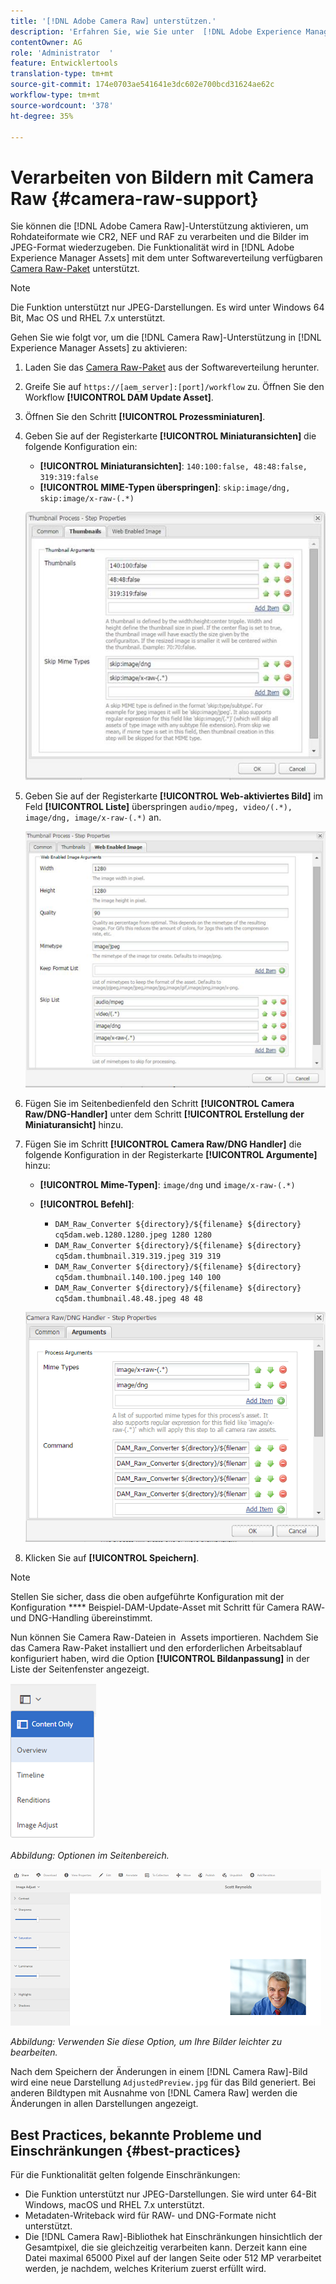 ```yaml
---
title: '[!DNL Adobe Camera Raw] unterstützen.'
description: 'Erfahren Sie, wie Sie unter  [!DNL Adobe Experience Manager Assets] die Unterstützung aktivieren. [!DNL Adobe Camera Raw] '
contentOwner: AG
role: 'Administrator  '
feature: Entwicklertools
translation-type: tm+mt
source-git-commit: 174e0703ae541641e3dc602e700bcd31624ae62c
workflow-type: tm+mt
source-wordcount: '378'
ht-degree: 35%

---
```



# Verarbeiten von Bildern mit Camera Raw {#camera-raw-support}

Sie können die [!DNL Adobe Camera Raw]-Unterstützung aktivieren, um Rohdateiformate wie CR2, NEF und RAF zu verarbeiten und die Bilder im JPEG-Format wiederzugeben. Die Funktionalität wird in [!DNL Adobe Experience Manager Assets] mit dem unter Softwareverteilung verfügbaren [Camera Raw-Paket](https://experience.adobe.com/#/downloads/content/software-distribution/en/aem.html?package=/content/software-distribution/en/details.html/content/dam/aem/public/adobe/packages/aem630/product/assets/aem-assets-cameraraw-pkg) unterstützt.

>[!NOTE]
>
>Die Funktion unterstützt nur JPEG-Darstellungen. Es wird unter Windows 64 Bit, Mac OS und RHEL 7.x unterstützt.

Gehen Sie wie folgt vor, um die [!DNL Camera Raw]-Unterstützung in [!DNL Experience Manager Assets] zu aktivieren:

1. Laden Sie das [Camera Raw-Paket](https://experience.adobe.com/#/downloads/content/software-distribution/en/aem.html?package=/content/software-distribution/en/details.html/content/dam/aem/public/adobe/packages/aem630/product/assets/aem-assets-cameraraw-pkg) aus der Softwareverteilung herunter.
1. Greife Sie auf `https://[aem_server]:[port]/workflow` zu. Öffnen Sie den Workflow **[!UICONTROL DAM Update Asset]**.
1. Öffnen Sie den Schritt **[!UICONTROL Prozessminiaturen]**.
1. Geben Sie auf der Registerkarte **[!UICONTROL Miniaturansichten]** die folgende Konfiguration ein:

   * **[!UICONTROL Miniaturansichten]**:  `140:100:false, 48:48:false, 319:319:false`
   * **[!UICONTROL MIME-Typen überspringen]**: `skip:image/dng, skip:image/x-raw-(.*)`

   ![chlimage_1-128](assets/chlimage_1-334.png)

1. Geben Sie auf der Registerkarte **[!UICONTROL Web-aktiviertes Bild]** im Feld **[!UICONTROL Liste]** überspringen `audio/mpeg, video/(.*), image/dng, image/x-raw-(.*)` an.

   ![chlimage_1-129](assets/chlimage_1-335.png)

1. Fügen Sie im Seitenbedienfeld den Schritt **[!UICONTROL Camera Raw/DNG-Handler]** unter dem Schritt **[!UICONTROL Erstellung der Miniaturansicht]** hinzu.
1. Fügen Sie im Schritt **[!UICONTROL Camera Raw/DNG Handler]** die folgende Konfiguration in der Registerkarte **[!UICONTROL Argumente]** hinzu:

   * **[!UICONTROL Mime-Typen]**:  `image/dng` und  `image/x-raw-(.*)`
   * **[!UICONTROL Befehl]**:

      * `DAM_Raw_Converter ${directory}/${filename} ${directory} cq5dam.web.1280.1280.jpeg 1280 1280`
      * `DAM_Raw_Converter ${directory}/${filename} ${directory} cq5dam.thumbnail.319.319.jpeg 319 319`
      * `DAM_Raw_Converter ${directory}/${filename} ${directory} cq5dam.thumbnail.140.100.jpeg 140 100`
      * `DAM_Raw_Converter ${directory}/${filename} ${directory} cq5dam.thumbnail.48.48.jpeg 48 48`

   ![chlimage_1-130](assets/chlimage_1-336.png)

1. Klicken Sie auf **[!UICONTROL Speichern]**.

>[!NOTE]
>
>Stellen Sie sicher, dass die oben aufgeführte Konfiguration mit der Konfiguration **** Beispiel-DAM-Update-Asset mit Schritt für Camera RAW- und DNG-Handling übereinstimmt.

Nun können Sie Camera Raw-Dateien in  Assets importieren. Nachdem Sie das Camera Raw-Paket installiert und den erforderlichen Arbeitsablauf konfiguriert haben, wird die Option **[!UICONTROL Bildanpassung]** in der Liste der Seitenfenster angezeigt.

![chlimage_1-131](assets/chlimage_1-337.png)

*Abbildung: Optionen im Seitenbereich.*

![chlimage_1-132](assets/chlimage_1-338.png)

*Abbildung: Verwenden Sie diese Option, um Ihre Bilder leichter zu bearbeiten.*

Nach dem Speichern der Änderungen in einem [!DNL Camera Raw]-Bild wird eine neue Darstellung `AdjustedPreview.jpg` für das Bild generiert. Bei anderen Bildtypen mit Ausnahme von [!DNL Camera Raw] werden die Änderungen in allen Darstellungen angezeigt.

## Best Practices, bekannte Probleme und Einschränkungen {#best-practices}

Für die Funktionalität gelten folgende Einschränkungen:

* Die Funktion unterstützt nur JPEG-Darstellungen. Sie wird unter 64-Bit Windows, macOS und RHEL 7.x unterstützt.
* Metadaten-Writeback wird für RAW- und DNG-Formate nicht unterstützt.
* Die [!DNL Camera Raw]-Bibliothek hat Einschränkungen hinsichtlich der Gesamtpixel, die sie gleichzeitig verarbeiten kann. Derzeit kann eine Datei maximal 65000 Pixel auf der langen Seite oder 512 MP verarbeitet werden, je nachdem, welches Kriterium zuerst erfüllt wird.

